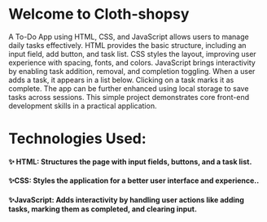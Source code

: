 # Welcome to Cloth-shopsy

A To-Do App using HTML, CSS, and JavaScript allows users to manage daily tasks effectively. HTML provides the basic structure, including an input field, add button, and task list. CSS styles the layout, improving user experience with spacing, fonts, and colors. JavaScript brings interactivity by enabling task addition, removal, and completion toggling. When a user adds a task, it appears in a list below. Clicking on a task marks it as complete. The app can be further enhanced using local storage to save tasks across sessions. This simple project demonstrates core front-end development skills in a practical application.


  # Technologies Used:

  <div>
    <h4> ✨ HTML: Structures the page with input fields, buttons, and a task list.</h4>
    <h4>✨CSS: Styles the application for a better user interface and experience..</h4>
    <h4>✨JavaScript: Adds interactivity by handling user actions like adding tasks, marking them as completed, and clearing input.</h4>
    
  </div>
